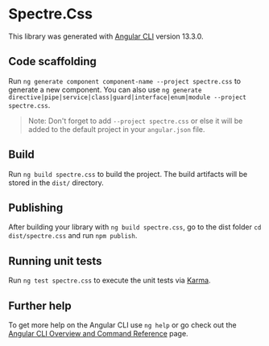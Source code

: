 # Spectre.Css

This library was generated with [Angular CLI](https://github.com/angular/angular-cli) version 13.3.0.

## Code scaffolding

Run `ng generate component component-name --project spectre.css` to generate a new component. You can also use `ng generate directive|pipe|service|class|guard|interface|enum|module --project spectre.css`.
> Note: Don't forget to add `--project spectre.css` or else it will be added to the default project in your `angular.json` file. 

## Build

Run `ng build spectre.css` to build the project. The build artifacts will be stored in the `dist/` directory.

## Publishing

After building your library with `ng build spectre.css`, go to the dist folder `cd dist/spectre.css` and run `npm publish`.

## Running unit tests

Run `ng test spectre.css` to execute the unit tests via [Karma](https://karma-runner.github.io).

## Further help

To get more help on the Angular CLI use `ng help` or go check out the [Angular CLI Overview and Command Reference](https://angular.io/cli) page.
